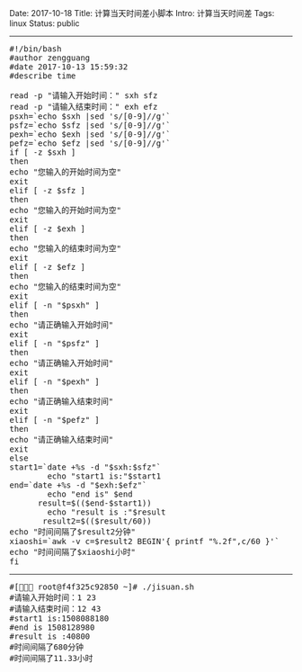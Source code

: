 Date: 2017-10-18
Title: 计算当天时间差小脚本
Intro: 计算当天时间差
Tags: linux
Status: public


---
<pre>
#!/bin/bash
#author zengguang
#date 2017-10-13 15:59:32
#describe time

read -p "请输入开始时间：" sxh sfz
read -p "请输入结束时间：" exh efz
psxh=`echo $sxh |sed 's/[0-9]//g'`
psfz=`echo $sfz |sed 's/[0-9]//g'`
pexh=`echo $exh |sed 's/[0-9]//g'`
pefz=`echo $efz |sed 's/[0-9]//g'`
if [ -z $sxh ]
then
echo "您输入的开始时间为空"
exit
elif [ -z $sfz ]
then
echo "您输入的开始时间为空"
exit
elif [ -z $exh ]
then
echo "您输入的结束时间为空"
exit
elif [ -z $efz ]
then
echo "您输入的结束时间为空"
exit
elif [ -n "$psxh" ]
then
echo "请正确输入开始时间"
exit
elif [ -n "$psfz" ]
then
echo "请正确输入开始时间"
exit
elif [ -n "$pexh" ]
then
echo "请正确输入结束时间"
exit
elif [ -n "$pefz" ]
then
echo "请正确输入结束时间"
exit
else
start1=`date +%s -d "$sxh:$sfz"`
        echo "start1 is:"$start1
end=`date +%s -d "$exh:$efz"`
        echo "end is" $end
      result=$(($end-$start1))
        echo "result is :"$result
       result2=$(($result/60))
echo "时间间隔了$result2分钟"
xiaoshi=`awk -v c=$result2 BEGIN'{ printf "%.2f",c/60 }'`
echo "时间间隔了$xiaoshi小时"
fi
</pre>

---


<pre>
#[🔸🔸🔸 root@f4f325c92850 ~]# ./jisuan.sh
#请输入开始时间：1 23
#请输入结束时间：12 43
#start1 is:1508088180
#end is 1508128980
#result is :40800
#时间间隔了680分钟
#时间间隔了11.33小时
</pre>
